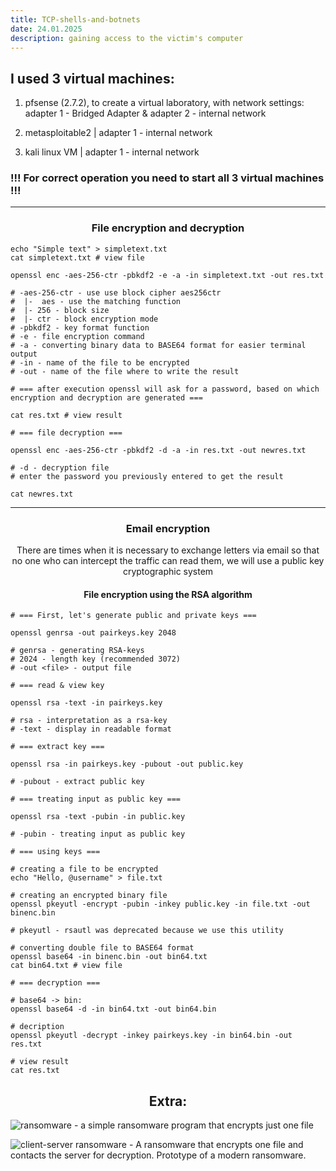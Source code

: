 ```yaml
---
title: TCP-shells-and-botnets
date: 24.01.2025
description: gaining access to the victim's computer
---
```


## I used 3 virtual machines:

1. pfsense (2.7.2), to create a virtual laboratory, with network settings: adapter 1 - Bridged Adapter & adapter 2 - internal network

2. metasploitable2 | adapter 1 - internal network

3. kali linux VM | adapter 1 - internal network

### !!! For correct operation you need to start all 3 virtual machines !!!

----

<h3 align="center">File encryption and decryption</h3>

```
echo "Simple text" > simpletext.txt
cat simpletext.txt # view file

openssl enc -aes-256-ctr -pbkdf2 -e -a -in simpletext.txt -out res.txt

# -aes-256-ctr - use use block cipher aes256ctr
#  |-  aes - use the matching function
#  |- 256 - block size
#  |- ctr - block encryption mode
# -pbkdf2 - key format function
# -e - file encryption command
# -a - converting binary data to BASE64 format for easier terminal output
# -in - name of the file to be encrypted
# -out - name of the file where to write the result

# === after execution openssl will ask for a password, based on which encryption and decryption are generated ===

cat res.txt # view result

# === file decryption ===

openssl enc -aes-256-ctr -pbkdf2 -d -a -in res.txt -out newres.txt

# -d - decryption file
# enter the password you previously entered to get the result

cat newres.txt
```

----

<h3 align="center">Email encryption</h3>

<p align="center">There are times when it is necessary to exchange letters via email so that no one who can intercept the traffic can read them, we will use a public key cryptographic system</p>


<h4 align="center">File encryption using the RSA algorithm</h4>


```
# === First, let's generate public and private keys ===

openssl genrsa -out pairkeys.key 2048

# genrsa - generating RSA-keys
# 2024 - length key (recommended 3072)
# -out <file> - output file 

# === read & view key

openssl rsa -text -in pairkeys.key

# rsa - interpretation as a rsa-key
# -text - display in readable format

# === extract key ===

openssl rsa -in pairkeys.key -pubout -out public.key

# -pubout - extract public key

# === treating input as public key ===

openssl rsa -text -pubin -in public.key

# -pubin - treating input as public key

# === using keys ===

# creating a file to be encrypted
echo "Hello, @username" > file.txt

# creating an encrypted binary file
openssl pkeyutl -encrypt -pubin -inkey public.key -in file.txt -out binenc.bin

# pkeyutl - rsautl was deprecated because we use this utility

# converting double file to BASE64 format
openssl base64 -in binenc.bin -out bin64.txt
cat bin64.txt # view file

# === decryption ===

# base64 -> bin:
openssl base64 -d -in bin64.txt -out bin64.bin

# decription
openssl pkeyutl -decrypt -inkey pairkeys.key -in bin64.bin -out res.txt

# view result
cat res.txt
```


<h2 align="center">Extra:</h2>

![ransomware](https://github.com/ghostface-cybersecurity/ransomware) - a simple ransomware program that encrypts just one file

![client-server ransomware](https://github.com/ghostface-cybersecurity/client-server-ransomware) - A ransomware that encrypts one file and contacts the server for decryption. Prototype of a modern ransomware. 
